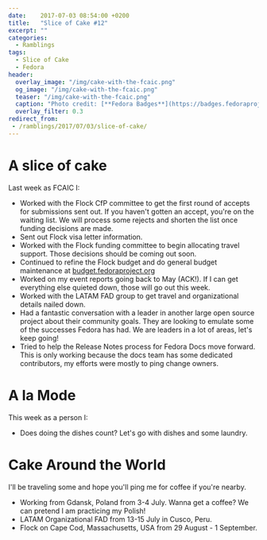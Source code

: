 ```yaml
---
date:    2017-07-03 08:54:00 +0200
title:   "Slice of Cake #12"
excerpt: ""
categories:
  - Ramblings
tags:
  - Slice of Cake
  - Fedora
header:
  overlay_image: "/img/cake-with-the-fcaic.png"
  og_image: "/img/cake-with-the-fcaic.png"
  teaser: "/img/cake-with-the-fcaic.png"
  caption: "Photo credit: [**Fedora Badges**](https://badges.fedoraproject.org/badge/its-a-cake-thing)"
  overlay_filter: 0.3
redirect_from:
 - /ramblings/2017/07/03/slice-of-cake/
---
```


# A slice of cake

Last week as FCAIC I:

- Worked with the Flock CfP committee to get the first round of accepts for submissions sent out.  If you haven't gotten an accept, you're on the waiting list.  We will process some rejects and shorten the list once funding decisions are made.
- Sent out Flock visa letter information.
- Worked with the Flock funding committee to begin allocating travel support.  Those decisions should be coming out soon.
- Continued to refine the Flock budget and do general budget maintenance at [budget.fedoraproject.org](https://budget.fedoraproject.org)
- Worked on my event reports going back to May (ACK!).  If I can get everything else quieted down, those will go out this week.
- Worked with the LATAM FAD group to get travel and organizational details nailed down.
- Had a fantastic conversation with a leader in another large open source project about their community goals.  They are looking to emulate some of the successes Fedora has had.  We are leaders in a lot of areas, let's keep going!
- Tried to help the Release Notes process for Fedora Docs move forward.  This is only working because the docs team has some dedicated contributors, my efforts were mostly to ping change owners.

# A la Mode

This week as a person I:

- Does doing the dishes count?  Let's go with dishes and some laundry.

# Cake Around the World

I'll be traveling some and hope you'll ping me for coffee if you're nearby.

- Working from Gdansk, Poland from 3-4 July.  Wanna get a coffee?  We can pretend I am practicing my Polish!
- LATAM Organizational FAD from 13-15 July in Cusco, Peru.
- Flock on Cape Cod, Massachusetts, USA from 29 August - 1 September.
